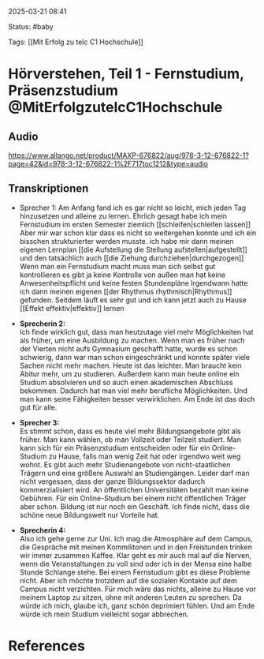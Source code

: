 2025-03-21 08:41

Status: #baby 

Tags: [[Mit Erfolg zu telc C1 Hochschule]]

# Hörverstehen, Teil 1 - Fernstudium, Präsenzstudium @MitErfolgzutelcC1Hochschule

## Audio

https://www.allango.net/product/MAXP-676822/aug/978-3-12-676822-1?page=42&id=978-3-12-676822-1%2F717toc1212&type=audio

## Transkriptionen

- Sprecher 1:
Am Anfang fand ich es gar nicht so leicht, mich jeden Tag hinzusetzen und alleine zu lernen. Ehrlich gesagt habe ich mein Fernstudium im ersten Semester ziemlich [[schleifen|schleifen lassen]]
Aber mir war schon klar dass es nicht so weitergehen konnte und ich ein bisschen strukturierter werden musste. ich habe mir dann meinen eigenen Lernplan [[die Aufstellung die Stellung aufstellen|aufgestellt]]  und den tatsächlich auch [[die Ziehung durchziehen|durchgezogen]] 
Wenn man ein Fernstudium macht muss man sich selbst gut kontrollieren es gibt ja keine Kontrolle von außen man hat keine Anwesenheitspflicht und keine festen Stundenpläne
Irgendwann hatte ich dann meinen eigenen [[der Rhythmus rhythmisch|Rhythmus]]  gefunden. Seitdem läuft es sehr gut und ich kann jetzt auch zu Hause [[Effekt effektiv|effektiv]]  lernen

- **Sprecherin 2:**  
Ich finde wirklich gut, dass man heutzutage viel mehr Möglichkeiten hat als früher, um eine Ausbildung zu machen. Wenn man es früher nach der Vierten nicht aufs Gymnasium geschafft hatte, wurde es schon schwierig, dann war man schon eingeschränkt und konnte später viele Sachen nicht mehr machen. Heute ist das leichter. Man braucht kein Abitur mehr, um zu studieren. Außerdem kann man heute online ein Studium absolvieren und so auch einen akademischen Abschluss bekommen. Dadurch hat man viel mehr berufliche Möglichkeiten. Und man kann seine Fähigkeiten besser verwirklichen. Am Ende ist das doch gut für alle.

- **Sprecher 3:**  
Es stimmt schon, dass es heute viel mehr Bildungsangebote gibt als früher. Man kann wählen, ob man Vollzeit oder Teilzeit studiert. Man kann sich für ein Präsenzstudium entscheiden oder für ein Online-Studium zu Hause, falls man wenig Zeit hat oder irgendwo weit weg wohnt. Es gibt auch mehr Studienangebote von nicht-staatlichen Trägern und eine größere Auswahl an Studiengängen. Leider darf man nicht vergessen, dass der ganze Bildungssektor dadurch kommerzialisiert wird. An öffentlichen Universitäten bezahlt man keine Gebühren. Für ein Online-Studium bei einem nicht öffentlichen Träger aber schon. Bildung ist nur noch ein Geschäft. Ich finde nicht, dass die schöne neue Bildungswelt nur Vorteile hat.

- **Sprecherin 4:**  
Also ich gehe gerne zur Uni. Ich mag die Atmosphäre auf dem Campus, die Gespräche mit meinen Kommilitonen und in den Freistunden trinken wir immer zusammen Kaffee. Klar geht es mir auch mal auf die Nerven, wenn die Veranstaltungen zu voll sind oder ich in der Mensa eine halbe Stunde Schlange stehe. Bei einem Fernstudium gibt es diese Probleme nicht. Aber ich möchte trotzdem auf die sozialen Kontakte auf dem Campus nicht verzichten. Für mich wäre das nichts, alleine zu Hause vor meinem Laptop zu sitzen, ohne mit anderen Leuten zu sprechen. Da würde ich mich, glaube ich, ganz schön deprimiert fühlen. Und am Ende würde ich mein Studium vielleicht sogar abbrechen.


















# References